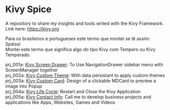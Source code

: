 # Kivy Spice
A repository to share my insights and tools writed with the Kivy Framework. Link here: https://kivy.org

Para os brasileiros e portugueses este termo que montei se lê assim: Spáissi <br>
Montei este termo que significa algo do tipo Kivy com Tempero ou Kivy Temperado.

prj_001a: <a href="https://github.com/ten4z/kivy-spice/tree/main/ScreenDrawer">Kivy Screen Drawer</a>: To Use NavigationDrawer sidebar menu with ScreenManager together<br>
prj_002a: <a href="https://github.com/ten4z/kivy-spice/tree/main/CustomTheme">Kivy Custom Theme</a>: With data persistant to apply custom themes<br>
prj_003a: <a href="https://github.com/ten4z/kivy-spice/tree/main/CustomCard">Kivy Custom Card</a>: Design of a clickable MDCard to preview a image into Popup<br>
prj_004a: <a href="https://github.com/ten4z/kivy-spice/tree/main/KivyLifecycle">Kivy Life Cycle</a>: Restart and Close the Kivy Application<br>
prj_005a: <a href="https://github.com/ten4z/kivy-spice/tree/main/ContactScreen">Kivy Contact Info</a>: Call me to develop business projects and applications like Apps, Websites, Games and Videos
